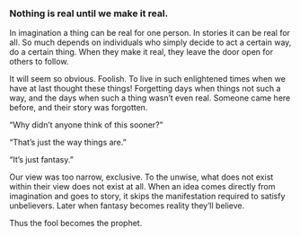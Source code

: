 ### Nothing is real until we make it real.

In imagination a thing can be real for one person. In stories it can be real for all.  So much depends on individuals who simply decide to act a certain way, do a certain thing. When they make it real, they leave the door open for others to follow.

It will seem so obvious. Foolish. To live in such enlightened times when we have at last thought these things! Forgetting days when things not such a way, and the days when such a thing wasn’t even real. Someone came here before, and their story was forgotten.

“Why didn’t anyone think of this sooner?” 

“That’s just the way things are.”

“It’s just fantasy.”

Our view was too narrow, exclusive. To the unwise, what does not exist within their view does not exist at all. When an idea comes directly from imagination and goes to story, it skips the manifestation required to satisfy unbelievers. Later when fantasy becomes reality they’ll believe.

Thus the fool becomes the prophet.
